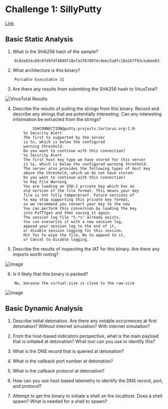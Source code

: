 # Challenge 1: SillyPutty
[Link](https://github.com/HuskyHacks/PMAT-labs/tree/main/labs/1-3.Challenge-SillyPutty)

## Basic Static Analysis
1. What is the SHA256 hash of the sample?
```
    0c82e654c09c8fd9fdf4899718efa37670974c9eec5a8fc18a167f93cea6ee83
```

2. What architecture is this binary?
```
    Portable Executable 32
```

3. Are there any results from submitting the SHA256 hash to VirusTotal?

![VirusTotal Results](https://github.com/user-attachments/assets/04f3f7bc-fa5d-46ec-ac24-54950d0d7aba)


4. Describe the results of pulling the strings from this binary. Record and describe any strings that are potentially interesting. Can any interesting information be extracted from the strings?
```
    		SSHCONNECTION@putty.projects.tartarus.org-2.0-
		%s Security Alert
		The first %s supported by the server
		is %s, which is below the configured
		warning threshold.
		Do you want to continue with this connection?
		%s Security Alert
		The first host key type we have stored for this server
		is %s, which is below the configured warning threshold.
		The server also provides the following types of host key
		above the threshold, which we do not have stored:
		Do you want to continue with this connection?
		%s Key File Warning
		You are loading an SSH-2 private key which has an
		old version of the file format. This means your key
		file is not fully tamperproof. Future versions of
		%s may stop supporting this private key format,
		so we recommend you convert your key to the new
		You can perform this conversion by loading the key
		into PuTTYgen and then saving it again.
		The session log file "%.*s" already exists.
		You can overwrite it with a new session log,
		append your session log to the end of it,
		or disable session logging for this session.
		Hit Yes to wipe the file, No to append to it,
		or Cancel to disable logging.	
```

5. Describe the results of inspecting the IAT for this binary. Are there any imports worth noting?

![image](https://github.com/user-attachments/assets/85cce69b-364d-4375-80ea-879f346e1f34)


6. Is it likely that this binary is packed?
```
	No, because the virtual-size is close to the raw-size
```
![image](https://github.com/user-attachments/assets/a13ee614-a812-482f-b513-5270303582ce)


## Basic Dynamic Analysis

1. Describe initial detonation. Are there any notable occurrences at first detonation? Without internet simulation? With internet simulation?


2. From the host-based indicators perspective, what is the main payload that is initiated at detonation? What tool can you use to identify this?


3. What is the DNS record that is queried at detonation?


4. What is the callback port number at detonation?


5. What is the callback protocol at detonation?


6. How can you use host-based telemetry to identify the DNS record, port, and protocol?


7. Attempt to get the binary to initiate a shell on the localhost. Does a shell spawn? What is needed for a shell to spawn?

